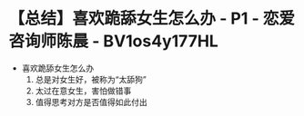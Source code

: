 # 【总结】喜欢跪舔女生怎么办 - P1 - 恋爱咨询师陈晨 - BV1os4y177HL

-   喜欢跪舔女生怎么办
    1.  总是对女生好，被称为“太舔狗”
    2.  太过在意女生，害怕做错事
    3.  值得思考对方是否值得如此付出